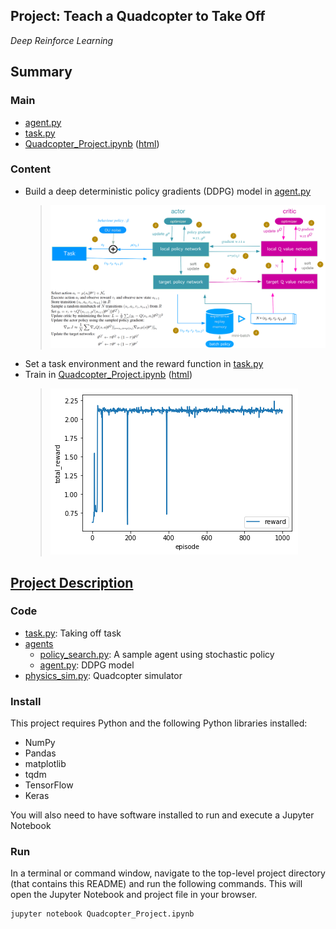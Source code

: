 ## Project: Teach a Quadcopter to Take Off

*Deep Reinforce Learning*

## Summary
### Main
- [agent.py](agents/agent.py)
- [task.py](task.py)
- [Quadcopter_Project.ipynb](Quadcopter_Project.ipynb) ([html](Quadcopter_Project.html))

### Content
- Build a deep deterministic policy gradients (DDPG) model in [agent.py](agents/agent.py)
  > ![DDPG.png](others/images/1-DDPG.png)
- Set a task environment and the reward function in [task.py](task.py)
- Train in [Quadcopter_Project.ipynb](Quadcopter_Project.ipynb) ([html](Quadcopter_Project.html))
  > ![Reward Curve](others/images/2-Reward.png)

## [Project Description](others/project_description.md)
### Code
- [task.py](task.py): Taking off task
- [agents](agents)
  - [policy_search.py](agents/policy_search.py): A sample agent using stochastic policy
  - [agent.py](agents/agent.py): DDPG model
- [physics_sim.py](physics_sim.py): Quadcopter simulator

### Install
This project requires Python and the following Python libraries installed:

- NumPy
- Pandas
- matplotlib
- tqdm
- TensorFlow
- Keras

You will also need to have software installed to run and execute a Jupyter Notebook

### Run
In a terminal or command window, navigate to the top-level project directory (that contains this README) and run the following commands. This will open the Jupyter Notebook and project file in your browser.
```
jupyter notebook Quadcopter_Project.ipynb
```
